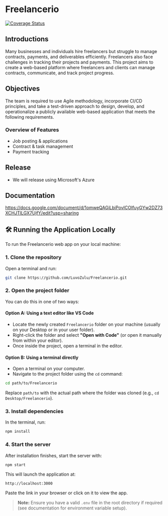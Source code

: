 # Freelancerio

[![Coverage Status](https://coveralls.io/repos/github/LuvoZulu/Freelancerio/badge.svg?branch=main)](https://coveralls.io/github/LuvoZulu/Freelancerio?branch=main)

## Introductions

Many businesses and individuals hire freelancers but struggle to manage contracts, payments, and deliverables efficiently. Freelancers also face challenges in
tracking their projects and payments.
This project aims to create a web-based platform where freelancers and clients can manage contracts, communicate, and track project progress.

## Objectives
The team is required to use Agile methodology, incorporate CI/CD principles, and take a test-driven approach to design, develop, and operationalize a publicly
available web-based application that meets the following requirements.

### Overview of Features
- Job posting & applications
- Contract & task management
- Payment tracking


## Release
- We will release using Microsoft's Azure

## Documentation
https://docs.google.com/document/d/1omweQAGiLbiPovICOlfuyGYw2DZ73XCHJTlLGX7UjfY/edit?usp=sharing

## 🛠️ Running the Application Locally

To run the Freelancerio web app on your local machine:

### 1. Clone the repository

Open a terminal and run:

```bash
git clone https://github.com/LuvoZulu/Freelancerio.git
```

### 2. Open the project folder

You can do this in one of two ways:

#### Option A: Using a text editor like VS Code

- Locate the newly created `Freelancerio` folder on your machine (usually on your Desktop or in your user folder).
- Right-click the folder and select **"Open with Code"** (or open it manually from within your editor).
- Once inside the project, open a terminal in the editor.

#### Option B: Using a terminal directly

- Open a terminal on your computer.
- Navigate to the project folder using the `cd` command:

```bash
cd path/to/Freelancerio
```

Replace `path/to` with the actual path where the folder was cloned (e.g., `cd Desktop/Freelancerio`).

### 3. Install dependencies

In the terminal, run:

```bash
npm install
```

### 4. Start the server

After installation finishes, start the server with:

```bash
npm start
```

This will launch the application at:

```
http://localhost:3000
```

Paste the link in your browser or click on it to view the app.

> **Note:** Ensure you have a valid `.env` file in the root directory if required (see documentation for environment variable setup).
